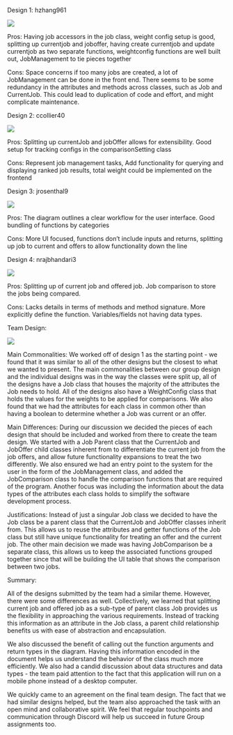 Design 1: hzhang961![](C:\Users\Chad\Desktop\Files\GaTech\SDP\6300Spring24Team110\GroupProject\Design-Team\design1.png)Pros: Having job accessors in the job class, weight config setup is good, splitting up currentjob and joboffer, having create currentjob and update currentjob as two separate functions, weightconfig functions are well built out, JobManagement to tie pieces togetherCons: Space concerns if too many jobs are created, a lot of JobManagement can be done in the front end. There seems to be some redundancy in the attributes and methods across classes, such as Job and CurrentJob. This could lead to duplication of code and effort, and might complicate maintenance.Design 2: ccollier40![](C:\Users\Chad\Desktop\Files\GaTech\SDP\6300Spring24Team110\GroupProject\Design-Team\design2.png)Pros: Splitting up currentJob and jobOffer allows for extensibility. Good setup for tracking configs in the comparisonSetting classCons: Represent job management tasks, Add functionality for querying and displaying ranked job results, total weight could be implemented on the frontendDesign 3: jrosenthal9![](C:\Users\Chad\Desktop\Files\GaTech\SDP\6300Spring24Team110\GroupProject\Design-Team\design3.jpg)Pros: The diagram outlines a clear workflow for the user interface. Good bundling of functions by categoriesCons: More UI focused, functions don’t include inputs and returns, splitting up job to current and offers to allow functionality down the lineDesign 4: nrajbhandari3![](C:\Users\Chad\Desktop\Files\GaTech\SDP\6300Spring24Team110\GroupProject\Design-Team\design4.png)Pros: Splitting up of current job and offered job. Job comparison to store the jobs being compared.Cons: Lacks details in terms of methods and method signature. More explicitly define the function. Variables/fields not having data types.Team Design:![](C:\Users\Chad\Desktop\Files\GaTech\SDP\6300Spring24Team110\GroupProject\Design-Team\finaldesign.png)Main Commonalities:We worked off of design 1 as the starting point - we found that it was similar to all of the other designs but the closest to what we wanted to present. The main commonalities between our group design and the individual designs was in the way the classes were split up, all of the designs have a Job class that houses the majority of the attributes the Job needs to hold. All of the designs also have a WeightConfig class that holds the values for the weights to be applied for comparisons. We also found that we had the attributes for each class in common other than having a boolean to determine whether a Job was current or an offer.Main Differences:During our discussion we decided the pieces of each design that should be included and worked from there to create the team design. We started with a Job Parent class that the CurrentJob and JobOffer child classes inherent from to differentiate the current job from the job offers, and allow future functionality expansions to treat the two differently. We also ensured we had an entry point to the system for the user in the form of the JobManagement class, and added the JobComparison class to handle the comparison functions that are required of the program. Another focus was including the information about the data types of the attributes each class holds to simplify the software development process.Justifications:Instead of just a singular Job class we decided to have the Job class be a parent class that the CurrentJob and JobOffer classes inherit from. This allows us to reuse the attributes and getter functions of the Job class but still have unique functionality for treating an offer and the current job. The other main decision we made was having JobComparison be a separate class, this allows us to keep the associated functions grouped together since that will be building the UI table that shows the comparison between two jobs.Summary:All of the designs submitted by the team had a similar theme. However, there were some differences as well. Collectively, we learned that splitting current job and offered job as a sub-type of parent class Job provides us the flexibility in approaching the various requirements. Instead of tracking this information as an attribute in the Job class, a parent child relationship benefits us with ease of abstraction and encapsulation.We also discussed the benefit of calling out the function arguments and return types in the diagram. Having this information encoded in the document helps us understand the behavior of the class much more efficiently. We also had a candid discussion about data structures and data types - the team paid attention to the fact that this application will run on a mobile phone instead of a desktop computer.We quickly came to an agreement on the final team design. The fact that we had similar designs helped, but the team also approached the task with an open mind and collaborative spirit. We feel that regular touchpoints and communication through Discord will help us succeed in future Group assignments too.